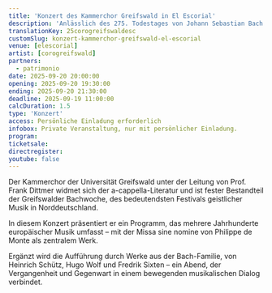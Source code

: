 ```yaml
---
title: 'Konzert des Kammerchor Greifswald in El Escorial'
description: 'Anlässlich des 275. Todestages von Johann Sebastian Bach laden wir herzlich zu einem besonderen musikalischen Ereignis ein.'
translationKey: 25corogreifswaldesc
customSlug: konzert-kammerchor-greifswald-el-escorial
venue: [elescorial]
artist: [corogreifswald]
partners:
  - patrimonio
date: 2025-09-20 20:00:00
opening: 2025-09-20 19:30:00
ending: 2025-09-20 21:30:00
deadline: 2025-09-19 11:00:00
calcDuration: 1.5
type: 'Konzert'
access: Persönliche Einladung erforderlich
infobox: Private Veranstaltung, nur mit persönlicher Einladung.
program:
ticketsale:
directregister:
youtube: false
---
```


Der Kammerchor der Universität Greifswald unter der Leitung von Prof. Frank Dittmer widmet sich der a-cappella-Literatur und ist fester Bestandteil der Greifswalder Bachwoche, des bedeutendsten Festivals geistlicher Musik in Norddeutschland.

In diesem Konzert präsentiert er ein Programm, das mehrere Jahrhunderte europäischer Musik umfasst – mit der Missa sine nomine von Philippe de Monte als zentralem Werk.

Ergänzt wird die Aufführung durch Werke aus der Bach-Familie, von Heinrich Schütz, Hugo Wolf und Fredrik Sixten – ein Abend, der Vergangenheit und Gegenwart in einem bewegenden musikalischen Dialog verbindet.
